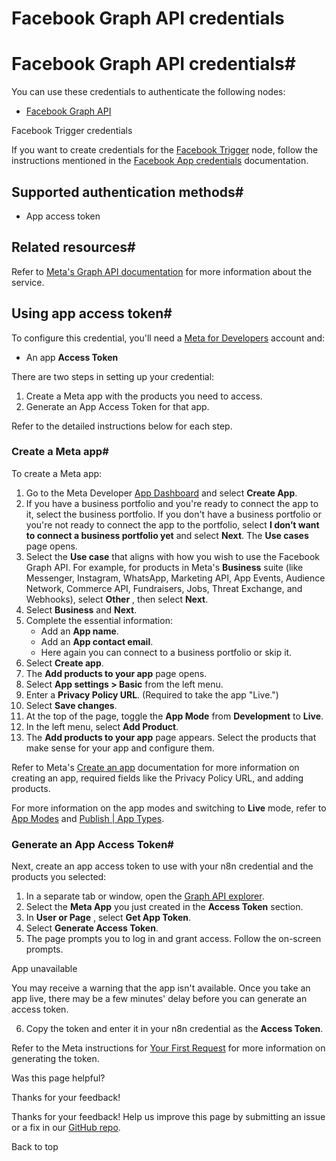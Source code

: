 # Facebook Graph API credentials

[ ](https://github.com/n8n-io/n8n-docs/edit/main/docs/integrations/builtin/credentials/facebookgraph.md "Edit this page")

# Facebook Graph API credentials#

You can use these credentials to authenticate the following nodes:

  * [Facebook Graph API](../../app-nodes/n8n-nodes-base.facebookgraphapi/)



Facebook Trigger credentials

If you want to create credentials for the [Facebook Trigger](../../trigger-nodes/n8n-nodes-base.facebooktrigger/) node, follow the instructions mentioned in the [Facebook App credentials](../facebookapp/) documentation.

## Supported authentication methods#

  * App access token



## Related resources#

Refer to [Meta's Graph API documentation](https://developers.facebook.com/docs/graph-api/overview) for more information about the service.

## Using app access token#

To configure this credential, you'll need a [Meta for Developers](https://developers.facebook.com/) account and:

  * An app **Access Token**



There are two steps in setting up your credential:

  1. Create a Meta app with the products you need to access.
  2. Generate an App Access Token for that app.



Refer to the detailed instructions below for each step.

### Create a Meta app#

To create a Meta app:

  1. Go to the Meta Developer [App Dashboard](https://developers.facebook.com/apps) and select **Create App**.
  2. If you have a business portfolio and you're ready to connect the app to it, select the business portfolio. If you don't have a business portfolio or you're not ready to connect the app to the portfolio, select **I don’t want to connect a business portfolio yet** and select **Next**. The **Use cases** page opens.
  3. Select the **Use case** that aligns with how you wish to use the Facebook Graph API. For example, for products in Meta's **Business** suite (like Messenger, Instagram, WhatsApp, Marketing API, App Events, Audience Network, Commerce API, Fundraisers, Jobs, Threat Exchange, and Webhooks), select **Other** , then select **Next**.
  4. Select **Business** and **Next**.
  5. Complete the essential information:
     * Add an **App name**.
     * Add an **App contact email**.
     * Here again you can connect to a business portfolio or skip it.
  6. Select **Create app**.
  7. The **Add products to your app** page opens.
  8. Select **App settings > Basic** from the left menu.
  9. Enter a **Privacy Policy URL**. (Required to take the app "Live.")
  10. Select **Save changes**.
  11. At the top of the page, toggle the **App Mode** from **Development** to **Live**.
  12. In the left menu, select **Add Product**.
  13. The **Add products to your app** page appears. Select the products that make sense for your app and configure them.



Refer to Meta's [Create an app](https://developers.facebook.com/docs/development/create-an-app) documentation for more information on creating an app, required fields like the Privacy Policy URL, and adding products.

For more information on the app modes and switching to **Live** mode, refer to [App Modes](https://developers.facebook.com/docs/development/build-and-test/app-modes) and [Publish | App Types](https://developers.facebook.com/docs/development/release#app-types).

### Generate an App Access Token#

Next, create an app access token to use with your n8n credential and the products you selected:

  1. In a separate tab or window, open the [Graph API explorer](https://developers.facebook.com/tools/explorer/).
  2. Select the **Meta App** you just created in the **Access Token** section.
  3. In **User or Page** , select **Get App Token**.
  4. Select **Generate Access Token**.
  5. The page prompts you to log in and grant access. Follow the on-screen prompts.

App unavailable

You may receive a warning that the app isn't available. Once you take an app live, there may be a few minutes' delay before you can generate an access token.

  6. Copy the token and enter it in your n8n credential as the **Access Token**.




Refer to the Meta instructions for [Your First Request](https://developers.facebook.com/docs/graph-api/get-started#get-started) for more information on generating the token.

Was this page helpful? 

Thanks for your feedback! 

Thanks for your feedback! Help us improve this page by submitting an issue or a fix in our [GitHub repo](https://github.com/n8n-io/n8n-docs). 

Back to top 

